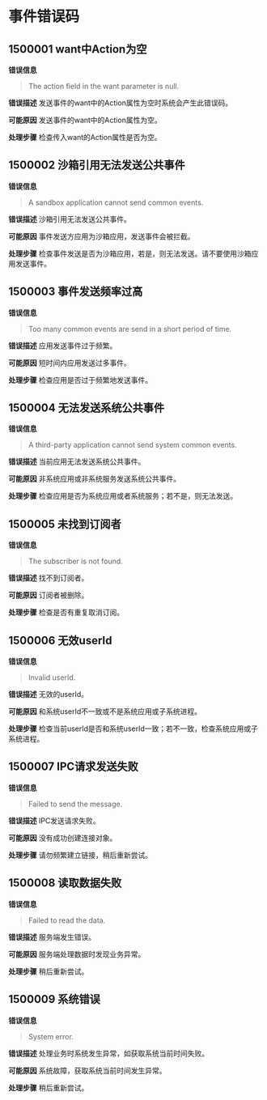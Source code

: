 #   事件错误码

## 1500001 want中Action为空

**错误信息**
> The action field in the want parameter is null.

**错误描述**
发送事件的want中的Action属性为空时系统会产生此错误码。

**可能原因**
发送事件的want中的Action属性为空。

**处理步骤**
检查传入want的Action属性是否为空。

##  1500002 沙箱引用无法发送公共事件

**错误信息**
> A sandbox application cannot send common events.

**错误描述**
沙箱引用无法发送公共事件。

**可能原因**
事件发送方应用为沙箱应用，发送事件会被拦截。

**处理步骤**
检查事件发送是否为沙箱应用，若是，则无法发送。请不要使用沙箱应用发送事件。

##  1500003 事件发送频率过高

**错误信息**
> Too many common events are send in a short period of time.

**错误描述**
应用发送事件过于频繁。

**可能原因**
短时间内应用发送过多事件。

**处理步骤**
检查应用是否过于频繁地发送事件。

##  1500004 无法发送系统公共事件

**错误信息**
> A third-party application cannot send system common events.

**错误描述**
当前应用无法发送系统公共事件。

**可能原因**
非系统应用或非系统服务发送系统公共事件。

**处理步骤**
检查应用是否为系统应用或者系统服务；若不是，则无法发送。

##  1500005 未找到订阅者

**错误信息**
> The subscriber is not found.

**错误描述**
找不到订阅者。

**可能原因**
订阅者被删除。

**处理步骤**
检查是否有重复取消订阅。

##  1500006 无效userId

**错误信息**
> Invalid userId.

**错误描述**
无效的userId。

**可能原因**
和系统userId不一致或不是系统应用或子系统进程。

**处理步骤**
检查当前userId是否和系统userId一致；若不一致，检查系统应用或子系统进程。

##  1500007 IPC请求发送失败

**错误信息**
> Failed to send the message.

**错误描述**
IPC发送请求失败。

**可能原因**
没有成功创建连接对象。

**处理步骤**
请勿频繁建立链接，稍后重新尝试。

##  1500008 读取数据失败

**错误信息**
> Failed to read the data.

**错误描述**
服务端发生错误。

**可能原因**
服务端处理数据时发现业务异常。

**处理步骤**
稍后重新尝试。

##  1500009 系统错误

**错误信息**
> System error.

**错误描述**
处理业务时系统发生异常，如获取系统当前时间失败。

**可能原因**
系统故障，获取系统当前时间发生异常。

**处理步骤**
稍后重新尝试。

